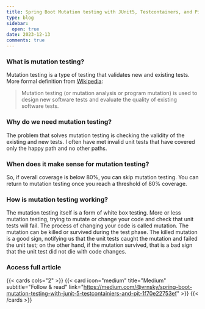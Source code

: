 ```yaml
---
title: Spring Boot Mutation testing with JUnit5, Testcontainers, and Pit
type: blog
sidebar:
  open: true
date: 2023-12-13
comments: true
---
```


### What is mutation testing?
Mutation testing is a type of testing that validates new and existing tests. More formal definition from [Wikipedia](https://en.wikipedia.org/wiki/Mutation_testing):
> Mutation testing (or mutation analysis or program mutation) is
> used to design new software tests and evaluate the quality of existing software tests.

### Why do we need mutation testing?
The problem that solves mutation testing is checking the validity of the existing and new tests.
I often have met invalid unit tests that have covered only the happy path and no other paths.

### When does it make sense for mutation testing?
So, if overall coverage is below 80%, you can skip mutation testing.
You can return to mutation testing once you reach a threshold of 80% coverage.

### How is mutation testing working?
The mutation testing itself is a form of white box testing. More or less mutation testing,
trying to mutate or change your code and check that unit tests will fail.
The process of changing your code is called mutation.
The mutation can be killed or survived during the test phase. The killed mutation is a good sign,
notifying us that the unit tests caught the mutation and failed the unit test; on the other hand,
if the mutation survived, that is a bad sign that the unit test did not die with code changes.

### Access full article
{{< cards cols="2" >}}
{{< card icon="medium" title="Medium" subtitle="Follow & read" link="https://medium.com/@vrnsky/spring-boot-mutation-testing-with-junit-5-testcontainiers-and-pit-1f70e22753ef" >}}
{{< /cards >}}

